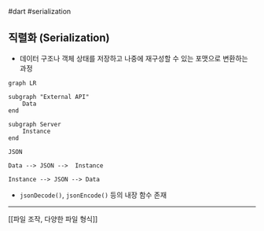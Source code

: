 #dart #serialization

## 직렬화 (Serialization)
- 데이터 구조나 객체 상태를 저장하고 나중에 재구성할 수 있는 포맷으로 변환하는 과정

```mermaid
graph LR

subgraph "External API"
	Data
end

subgraph Server
	Instance
end

JSON

Data --> JSON -->  Instance

Instance --> JSON --> Data 
```

- `jsonDecode()`, `jsonEncode()` 등의 내장 함수 존재

---
[[파일 조작, 다양한 파일 형식]]